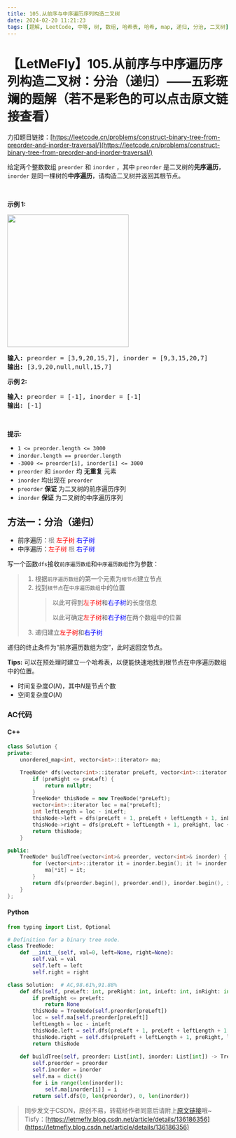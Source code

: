 ```yaml
---
title: 105.从前序与中序遍历序列构造二叉树
date: 2024-02-20 11:21:23
tags: [题解, LeetCode, 中等, 树, 数组, 哈希表, 哈希, map, 递归, 分治, 二叉树]
---
```


# 【LetMeFly】105.从前序与中序遍历序列构造二叉树：分治（递归）——五彩斑斓的题解（若不是彩色的可以点击原文链接查看）

力扣题目链接：[https://leetcode.cn/problems/construct-binary-tree-from-preorder-and-inorder-traversal/](https://leetcode.cn/problems/construct-binary-tree-from-preorder-and-inorder-traversal/)

<p>给定两个整数数组&nbsp;<code>preorder</code> 和 <code>inorder</code>&nbsp;，其中&nbsp;<code>preorder</code> 是二叉树的<strong>先序遍历</strong>， <code>inorder</code>&nbsp;是同一棵树的<strong>中序遍历</strong>，请构造二叉树并返回其根节点。</p>

<p>&nbsp;</p>

<p><strong>示例 1:</strong></p>
<img alt="" src="https://assets.leetcode.com/uploads/2021/02/19/tree.jpg" style="height: 302px; width: 277px;" />
<pre>
<strong>输入</strong><strong>:</strong> preorder = [3,9,20,15,7], inorder = [9,3,15,20,7]
<strong>输出:</strong> [3,9,20,null,null,15,7]
</pre>

<p><strong>示例 2:</strong></p>

<pre>
<strong>输入:</strong> preorder = [-1], inorder = [-1]
<strong>输出:</strong> [-1]
</pre>

<p>&nbsp;</p>

<p><strong>提示:</strong></p>

<ul>
	<li><code>1 &lt;= preorder.length &lt;= 3000</code></li>
	<li><code>inorder.length == preorder.length</code></li>
	<li><code>-3000 &lt;= preorder[i], inorder[i] &lt;= 3000</code></li>
	<li><code>preorder</code>&nbsp;和&nbsp;<code>inorder</code>&nbsp;均 <strong>无重复</strong> 元素</li>
	<li><code>inorder</code>&nbsp;均出现在&nbsp;<code>preorder</code></li>
	<li><code>preorder</code>&nbsp;<strong>保证</strong> 为二叉树的前序遍历序列</li>
	<li><code>inorder</code>&nbsp;<strong>保证</strong> 为二叉树的中序遍历序列</li>
</ul>


    
## 方法一：分治（递归）

+ 前序遍历：<font color='gray'>根</font> <font color='red'>左子树</font> <font color='blue'>右子树</font>
+ 中序遍历：<font color='red'>左子树</font> <font color='gray'>根</font> <font color='blue'>右子树</font>

写一个函数```dfs```接收```前序遍历数组```和```中序遍历数组```作为参数：

> 1. 根据```前序遍历数组```的第一个元素为```根节点```建立节点
> 2. 找到```根节点```在```中序遍历数组```中的位置
>    > 以此可得到<font color='red'>左子树</font>和<font color='blue'>右子树</font>的长度信息
>    > 
>    > 以此可确定<font color='red'>左子树</font>和<font color='blue'>右子树</font>在两个数组中的位置
> 3. 递归建立<font color='red'>左子树</font>和<font color='blue'>右子树</font>

递归的终止条件为“前序遍历数组为空”，此时返回空节点。

**Tips:** 可以在预处理时建立一个哈希表，以便能快速地找到根节点在中序遍历数组中的位置。

+ 时间复杂度$O(N)$，其中$N$是节点个数
+ 空间复杂度$O(N)$

### AC代码

#### C++

```cpp
class Solution {
private:
    unordered_map<int, vector<int>::iterator> ma;

    TreeNode* dfs(vector<int>::iterator preLeft, vector<int>::iterator preRight, vector<int>::iterator inLeft, vector<int>::iterator inRight) {
        if (preRight <= preLeft) {
            return nullptr;
        }
        TreeNode* thisNode = new TreeNode(*preLeft);
        vector<int>::iterator loc = ma[*preLeft];
        int leftLength = loc - inLeft;
        thisNode->left = dfs(preLeft + 1, preLeft + leftLength + 1, inLeft, loc);
        thisNode->right = dfs(preLeft + leftLength + 1, preRight, loc + 1, inRight);
        return thisNode;
    }

public:
    TreeNode* buildTree(vector<int>& preorder, vector<int>& inorder) {
        for (vector<int>::iterator it = inorder.begin(); it != inorder.end(); it++) {
            ma[*it] = it;
        }
        return dfs(preorder.begin(), preorder.end(), inorder.begin(), inorder.end());
    }
};
```

#### Python

```python
from typing import List, Optional

# Definition for a binary tree node.
class TreeNode:
    def __init__(self, val=0, left=None, right=None):
        self.val = val
        self.left = left
        self.right = right

class Solution:  # AC,98.61%,91.88%
    def dfs(self, preLeft: int, preRight: int, inLeft: int, inRight: int) -> Optional[TreeNode]:
        if preRight <= preLeft:
            return None
        thisNode = TreeNode(self.preorder[preLeft])
        loc = self.ma[self.preorder[preLeft]]
        leftLength = loc - inLeft
        thisNode.left = self.dfs(preLeft + 1, preLeft + leftLength + 1, inLeft, loc - 1)
        thisNode.right = self.dfs(preLeft + leftLength + 1, preRight, loc + 1, inRight)
        return thisNode
    
    def buildTree(self, preorder: List[int], inorder: List[int]) -> TreeNode:
        self.preorder = preorder
        self.inorder = inorder
        self.ma = dict()
        for i in range(len(inorder)):
            self.ma[inorder[i]] = i
        return self.dfs(0, len(preorder), 0, len(inorder))
```

> 同步发文于CSDN，原创不易，转载经作者同意后请附上[原文链接](https://blog.letmefly.xyz/2024/02/20/LeetCode%200105.%E4%BB%8E%E5%89%8D%E5%BA%8F%E4%B8%8E%E4%B8%AD%E5%BA%8F%E9%81%8D%E5%8E%86%E5%BA%8F%E5%88%97%E6%9E%84%E9%80%A0%E4%BA%8C%E5%8F%89%E6%A0%91/)哦~
> Tisfy：[https://letmefly.blog.csdn.net/article/details/136186356](https://letmefly.blog.csdn.net/article/details/136186356)
